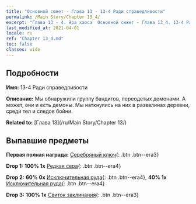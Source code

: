```yaml
---
title: "Основной сюжет - Глава 13 - 13-4 Ради справедливости"
permalink: /Main Story/Chapter 13_4/
excerpt: "Глава 13 - 4. Эра хаоса  Основной сюжет - Глава 13_4. 13-4 Ради справедливости"
last_modified_at: 2021-04-01
locale: ru
ref: "Chapter 13_4.md"
toc: false
classes: wide
---
```


## Подробности

 **Имя:** 13-4 Ради справедливости

 **Описание:** Мы обнаружили группу бандитов, переодетых демонами. А может, они и есть демоны. Мы наткнулись на них в развалинах деревни, среди тел и следов бойни.

 **Related to:** [Глава 13](/ru/Main Story/Chapter 13/)

## Выпавшие предметы

 **Первая полная награда:** [Серебряный ключ](/ru/Items/con_693/){: .btn .btn--era3}

 **Drop 1:** **100% 1x** [Редкая сера](/ru/Items/mat_43/){: .btn .btn--era4}

 **Drop 2:** **60% 0x** [Исключительная руда](/ru/Items/mat_33/){: .btn .btn--era4}, **40% 1x** [Исключительная руда](/ru/Items/mat_33/){: .btn .btn--era4}

 **Drop 3:** **100% 1x** [Свиток заклинания](/ru/Items/con_694/){: .btn .btn--era3}

